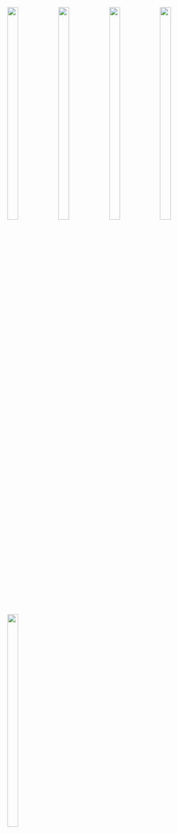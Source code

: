 <p>
  
 <img src = "https://github.com/theAkHilsarkar18/Visiting_Card_App/assets/113697861/abc9048d-8ab1-4d1a-99b6-df681f2a9211" width=22% height=35%>
  <img src = "https://github.com/theAkHilsarkar18/Visiting_Card_App/assets/113697861/10ebf040-4aea-4d9a-9aa4-f67e541494a8" width=22% height=35%>
   <img src = "https://github.com/theAkHilsarkar18/Visiting_Card_App/assets/113697861/1d065c9a-405f-474f-bd91-b953012b0343" width=22% height=35%>
    <img src = "https://github.com/theAkHilsarkar18/Visiting_Card_App/assets/113697861/42e67aa6-8a19-4196-96c8-b2c7f068f99b" width=22% height=35%>
     <img src = "https://github.com/theAkHilsarkar18/Visiting_Card_App/assets/113697861/2ac6ea08-3ab1-4bc2-a41a-322703b91d93" width=22% height=35%>
</p>

